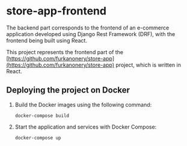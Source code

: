 # store-app-frontend
The backend part corresponds to the frontend of an e-commerce application developed using Django Rest Framework (DRF), with the frontend being built using React.

This project represents the frontend part of the [https://github.com/furkanonery/store-app](https://github.com/furkanonery/store-app) project, which is written in React.

## Deploying the project on Docker

1. Build the Docker images using the following command:

    ```
    docker-compose build
    ```

2. Start the application and services with Docker Compose:

    ```
    docker-compose up
    ```

